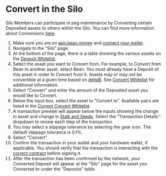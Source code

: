 # Convert in the Silo

Silo Members can participate in peg maintenance by Converting certain Deposited assets to others within the Silo. You can find more information about Conversions [here](../../farm/silo.md#convert-whitelist).

1. Make sure you are on [app.bean.money](https://app.bean.money/) and [connect your wallet](../getting-started/connect-wallet.md).
2. Navigate to the “Silo” page.
3. At the bottom of the page, there is a table showing the various assets on the [Deposit Whitelist](../../farm/silo.md#deposit-whitelist).
4. Select the asset you want to Convert from. For example, to Convert from Bean to another asset, select Bean. You must already have a Deposit of this asset in order to Convert from it. Assets may or may not be convertible at a given time based on [deltaB](../../additional-resources/glossary.md#deltab). See [Convert Whitelist](../../farm/silo.md#convert-whitelist) for additional information.
5. Select “Convert” and enter the amount of the Deposited asset you would like to Convert.
6. Below the input box, select the asset to “Convert to”. Available pairs are listed in the [Current Convert Whitelist](../../farm/silo.md#current-convert-whitelist).
7. A transaction preview will appear below the inputs showing the change in asset and change in [Stalk and Seeds](../../farm/silo.md#the-stalk-system). Select the “Transaction Details'' dropdown to review each step of the transaction.
8. You may select a slippage tolerance by selecting the gear icon. The default slippage tolerance is 0.1%.
9. Select “Convert”.
10. Confirm the transaction in your wallet and your hardware wallet, if applicable. You should verify that the transaction is interacting with the [correct contract](../../additional-resources/contracts.md) before signing it.
11. After the transaction has been confirmed by the network, your Converted Deposit will appear at the “Silo” page for the asset you Converted to under the “Deposits” table.
